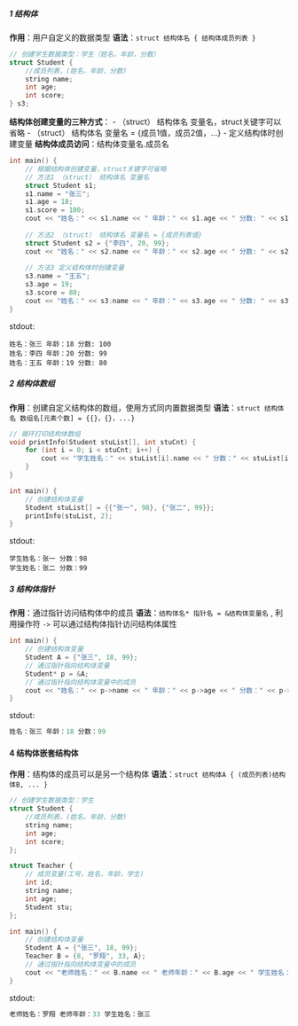 ##### 1 结构体
**作用**：用户自定义的数据类型
**语法**：```struct 结构体名 { 结构体成员列表 } ```
```cpp
// 创建学生数据类型：学生（姓名，年龄，分数）
struct Student {
    //成员列表，(姓名，年龄，分数)
    string name;
    int age;
    int score;
} s3;
```
**结构体创建变量的三种方式**：
		- （struct） 结构体名 变量名，struct关键字可以省略
		- （struct） 结构体名 变量名 = {成员1值，成员2值，...}
		- 定义结构体时创建变量
**结构体成员访问**：结构体变量名.成员名
```cpp
int main() {    
    // 根据结构体创建变量，struct关键字可省略
    // 方法1 （struct） 结构体名 变量名
    struct Student s1;
    s1.name = "张三";
    s1.age = 18;
    s1.score = 100;
    cout << "姓名：" << s1.name << " 年龄：" << s1.age << " 分数: " << s1.score << endl;
    
    // 方法2 （struct） 结构体名 变量名 = {成员列表值}
    struct Student s2 = {"李四", 20, 99};
    cout << "姓名：" << s2.name << " 年龄：" << s2.age << " 分数: " << s2.score << endl;
    
    // 方法3 定义结构体时创建变量
    s3.name = "王五";
    s3.age = 19;
    s3.score = 80;
    cout << "姓名：" << s3.name << " 年龄：" << s3.age << " 分数: " << s3.score << endl;
}
```
stdout:
```
姓名：张三 年龄：18 分数: 100
姓名：李四 年龄：20 分数: 99
姓名：王五 年龄：19 分数: 80
```

##### 2 结构体数组
**作用**：创建自定义结构体的数组，使用方式同内置数据类型
**语法**：```struct 结构体名 数组名[元素个数] = {{}，{}，...}```
```cpp
// 循环打印结构体数组
void printInfo(Student stuList[], int stuCnt) {
    for (int i = 0; i < stuCnt; i++) {
        cout << "学生姓名：" << stuList[i].name << " 分数：" << stuList[i].score << endl;
    }
}

int main() {    
    // 创建结构体变量
    Student stuList[] = {{"张一", 98}, {"张二", 99}};
    printInfo(stuList, 2);
}
```
stdout:
```
学生姓名：张一 分数：98
学生姓名：张二 分数：99
```

##### 3 结构体指针
**作用**：通过指针访问结构体中的成员
**语法**：```结构体名* 指针名 = &结构体变量名``` , 利用操作符 ```->``` 可以通过结构体指针访问结构体属性
```cpp
int main() {    
    // 创建结构体变量
    Student A = {"张三", 18, 99};
    // 通过指针指向结构体变量
    Student* p = &A;
    // 通过指针指向结构体变量中的成员
    cout << "姓名：" << p->name << " 年龄：" << p->age << " 分数：" << p->score << endl;
}
```
stdout:
```cpp
姓名：张三 年龄：18 分数：99
```

#### 4 结构体嵌套结构体
**作用**：结构体的成员可以是另一个结构体
**语法**：```struct 结构体A { (成员列表)结构体B, ... } ```
```cpp
// 创建学生数据类型：学生
struct Student {
    //成员列表，(姓名，年龄，分数)
    string name;
    int age;
    int score;
};

struct Teacher {
    // 成员变量(工号，姓名，年龄，学生)
    int id;
    string name;
    int age;
    Student stu;
};

int main() {    
    // 创建结构体变量
    Student A = {"张三", 18, 99};
    Teacher B = {8, "罗翔", 33, A};
    // 通过指针指向结构体变量中的成员
    cout << "老师姓名：" << B.name << " 老师年龄：" << B.age << " 学生姓名：" << B.stu.name << endl;
}
```
stdout:
```cpp
老师姓名：罗翔 老师年龄：33 学生姓名：张三
```